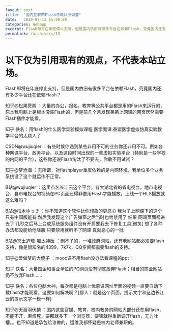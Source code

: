 ```yaml
---
layout: post
title:  "国内互联网Flash依赖状况调查"
date:   2020-07-13 15:00:00
categories: Webapp
excerpt: Flash即将在年底停止支持，但是国内依旧有很多平台在依赖Flash，究竟国内还有多少平台还在依赖Flash？
permalink: /archivers/15
---
```


# 以下仅为引用现有的观点，不代表本站立场。

Flash即将在年底停止支持，但是国内依旧有很多平台在依赖Flash，究竟国内还有多少平台还在依赖Flash？

知乎@松果煲粥 ：大量的办公，报名，教育等公共平台都是用的Flash来运行的，原本我电脑上是根本没装Flash的，但是前几个月发现弟弟上网课的网页居然需要Flash插件才能看。

知乎 佚名：用flash的什么医学实验模拟课程 医学魔课.泰盟医学虚拟仿真实验教学平台的太烦人了

CSDN@wujiuqier ：有些时候你遇到某些非用不可的业务你还非用不可。例如各种网课平台、政务平台、以及这段时间出现的一些虚拟实验平台（特别是一些学校的内网的平台），这些你还说Flash淘汰了不要去，你敢不用试试？

知乎@梦沧海 ：无所谓，对flashplayer重度依赖的是内网环境，我单位多个业务系统没了这个就运作不正常。

B站@wujiuqier ：这里点名长江云这个平台，各大湖北省的省电视台，地市电视台，县市电视台的视频在PC页面还得非要用Flash才能播放，上线一个HLS播放就这么难吗？

B站@柏木ゆっき ：你不知道这个软件比你想象的更恶心 我为了上网课下的这个 只有中国版能有 然后我发现这个广告弹窗之后当时也给禁用了 结果 网课页面都进去了 几秒之后马上变成系统服务组件没有开启要我去下修复工具[微笑] 想了各种办法都没能给他降服 只要禁用就听不了网课 真就恶心的一批 

B站@冥土追魂-呱太神医 ：删不了的，一堆政府网站，还有老网站都必须要flash支持，像是很知名的4399，7k7k，QQ空间都需要flash的支持。

知乎@爱做梦的大傻子 ：mooc课不用flash没办法看课程的ppt！

知乎 佚名：大量国企和事业单位的PC网页没有彻底放弃Flash；相当的商业网站仍不放弃Flash……

知乎 佚名：各位电脑大神，每次都是电脑上优慕课网址里面的视频一直要自动下载flash才能观看，这要如何解决啊？[鄙人：就是这个页面，提示文字和这边长江云的提示文字一模一样]

知乎@天涯羽伏麟 ：国内这些官媒、教育、校内教务的网站大部分还在用flash，不能不开，麻烦死，要那就多下一个浏览器，要嘛就得重新调开flash，无力吐槽。。也不知道是承包给谁做的，运维我都怀疑是校内老师兼职的。

